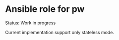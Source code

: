 # Ansible role for pw

Status: Work in progress

Current implementation support only stateless mode.
